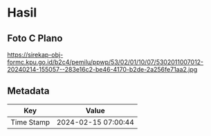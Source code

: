 # Hasil

## Foto C Plano

https://sirekap-obj-formc.kpu.go.id/b2c4/pemilu/ppwp/53/02/01/10/07/5302011007012-20240214-155057--283e16c2-be46-4170-b2de-2a256fe71aa2.jpg


## Metadata

| Key        | Value               |
| ---------- | ------------------- |
| Time Stamp | 2024-02-15 07:00:44 |



